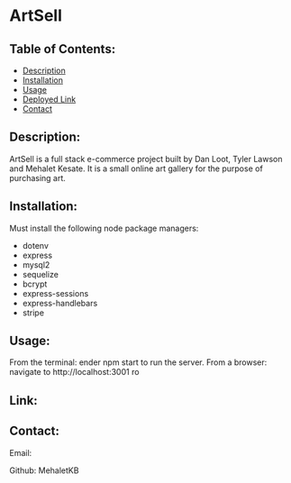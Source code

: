 # ArtSell

## Table of Contents:

- [Description](#description)
- [Installation](#installation)
- [Usage](#usage)
- [Deployed Link](#link)
- [Contact](#contact)

## Description:

ArtSell is a full stack e-commerce project built by Dan Loot, Tyler Lawson and Mehalet Kesate. It is a small online art gallery for the purpose of purchasing art.

## Installation:

Must install the following node package managers:

- dotenv
- express
- mysql2
- sequelize
- bcrypt
- express-sessions
- express-handlebars
- stripe

## Usage:

From the terminal: ender npm start to run the server.
From a browser: navigate to http://localhost:3001 ro

## Link:

## Contact:

Email:

Github: MehaletKB
